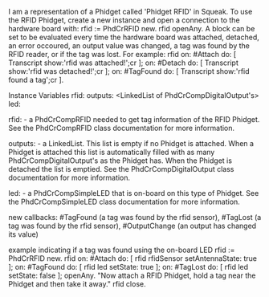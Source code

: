 I am a representation of a Phidget called 'Phidget RFID' in Squeak.
To use the RFID Phidget, create a new instance and open a connection to the hardware board with:
	rfid := PhdCrRFID new.
	rfid openAny.
A block can be set to be evaluated every time the hardware board was attached, detached, an error occoured, an output value was changed, a tag was found by the RFID reader, or if the tag was lost. For example:
	rfid
		on: #Attach do: [ Transcript show:'rfid was attached!';cr ];
		on: #Detach do: [ Transcript show:'rfid was detached!';cr ];
		on: #TagFound do: [ Transcript show:'rfid found a tag';cr ].


Instance Variables
	rfid:			<PhdCrCompRFID>
	outputs:		<LinkedList of PhdCrCompDigitalOutput's>
	led:			<PhdCrCompSimpleLED>

rfid:
	- a PhdCrCompRFID needed to get tag information of the RFID Phidget. See the PhdCrCompRFID class documentation for more information.

outputs:
	- a LinkedList. This list is empty if no Phidget is attached. When a Phidget is attached this list is automatically filled with as many PhdCrCompDigitalOutput's as the Phidget has. When the Phidget is detached the list is emptied. See the PhdCrCompDigitalOutput class documentation for more information.

led:
	- a PhdCrCompSimpleLED that is on-board on this type of Phidget. See the PhdCrCompSimpleLED class documentation for more information.


new callbacks:
	#TagFound (a tag was found by the rfid sensor),
	#TagLost (a tag was found by the rfid sensor),
	#OutputChange (an output has changed its value)


example indicating if a tag was found using the on-board LED
	rfid := PhdCrRFID new.
	rfid
		on: #Attach do: [ rfid rfidSensor setAntennaState: true ];
		on: #TagFound do: [ rfid led setState: true ];
		on: #TagLost do: [ rfid led setState: false ];
		openAny.
	"Now attach a RFID Phidget, hold a tag near the Phidget and then take it away."
	rfid close.